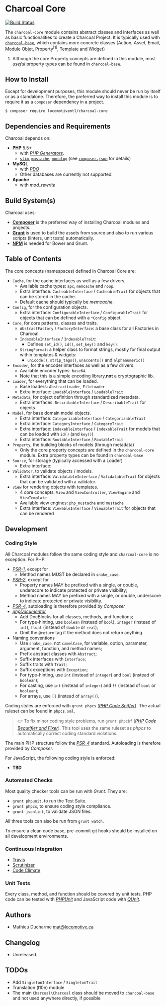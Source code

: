 Charcoal Core
=============

[![Build Status](https://travis-ci.org/locomotivemtl/charcoal-core.svg?branch=master)](https://travis-ci.org/locomotivemtl/charcoal-core)


The `charcoal-core` module contains abstract classes and interfaces as well as basic functionalities to create a Charcoal Project.
It is typically used with [`charcoal-base`](https://github.com/locomotivemtl/charcoal-base), which contains more concrete classes (Action, Asset, Email, Module Objet, Property<sup>\[1\]</sup>, Template and Widget)

1. Although the core Property concepts are defined in this module, most _useful_ property types can be found in `charcoal-base`.

## How to Install

Except for development purposes, this module should never be run by itself or as a standalone. Therefore, the preferred way to install this module is to require it as a `composer` dependency in a project.

```shell
$ composer require locomotivemtl/charcoal-core
```

## Dependencies and Requirements

Charcoal depends on:

- **PHP** 5.5+
  - with [_PHP Generators_](http://php.net/generators).
  - [`slim`](http://www.slimframework.com/), [`mustache`](https://github.com/bobthecow/mustache.php), [`monolog`](https://github.com/Seldaek/monologm/) (see [`composer.json`](composer.json) for details)
- **MySQL**
  - with [_PDO_](http://php.net/pdo)
  - Other databases are currently not supported
- **Apache**
  - with _mod_rewrite_

## Build System(s)

Charcoal uses:

- [**Composer**](http://getcomposer.org/) is the preferred way of installing Charcoal modules and projects.
- [**Grunt**](http://gruntjs.com/) is used to build the assets from source and also to run various scripts (linters, unit tests) automatically.
- [**NPM**](https://npmjs.com/) is needed for Bower and Grunt.

## Table of Contents

The core concepts (namespaces) defined in Charcoal Core are:

- `Cache`, for the cache interfaces as well as a few drivers.
  - Available cache types: `apc`, `memcache` and `noop`.
  - Extra interface: `CacheableInterface` / `CacheableTrait` for objects that can be stored in the cache.
  - Default cache should typically be _memcache_.
- `Config`, for the configuration objects.
  - Extra interface: `ConfigurableInterface` / `ConfigurableTrait` for objects that can be defined with a `*Config` object.
- `Core`, for core patterns, classes and traits.
  - `AbstractFactory` / `FactoryInterface`: a base class for all Factories in Charcoal.
  - `IndexableInterface` / `IndexableTrait`:
    -  Defines `set_id()`, `id()`, `set_key()` and `key()`.
  - `StringFormat`: a helper class to format strings, mostly for final output within templates & widgets:
    - `unicode()`, `strip_tags()`, `unaccents()` and `alphanumeric()`
- `Encoder`, for the encoder interfaces as well as a few drivers:
  - Available encoder types: `base64`.
  - Note that this is a simple encoding library,**not** a cryptographic lib.
- `Loader`, for everything that can be loaded.
  - Base loaders: `AbstractLoader`, `FileLoader`
  - Extra interface: `LoadableInterface` / `LoadableTrait`
- `Metadata`, for object definition through standardized metadata.
  - Extra interfaces: `DescribableInterface` / `DescribableTrait` for objects
- `Model`, for base domain model objects.
  - Extra interface: `CategorizableInterface` / `CategorizableTrait`
  - Extra interface: `CategoryInterface` / `CategoryTrait`
  - Extra interface: `IndexableInterface` / `IndexableTrait` for models that can be loaded with `id()` (and `key()`)
  - Extra interface: `RoutableInterface` / `RoutableTrait`
- `Property`, the building blocks of models (through metadata)
  - Only the core property concepts are defined in the `charcoal-core` module. Extra property types can be found in `charcoal-base`
- `Source`, for storage (typically accessed with a Loader)
  - Extra interface:
- `Validator`, to validate objects / models.
  - Extra interface: `ValidatableInterface` / `ValidatableTrait` for objects that can be validated with a validator.
- `View` for rendering objects with templates.
  - 4 core concepts: `View` and `ViewController`, `ViewEngine` and `ViewTemplate`
  - Available view engines: `php_mustache` and `mustache`
  - Extra interface: `ViewableInterface` / `ViewableTrait` for objects that can be rendered

## Development

### Coding Style

All Charcoal modules follow the same coding style and `charcoal-core` is no exception. For PHP:

- [_PSR-1_](https://github.com/php-fig/fig-standards/blob/master/accepted/PSR-1-basic-coding-standard.md), except for
  - Method names MUST be declared in `snake_case`.
- [_PSR-2_](https://github.com/php-fig/fig-standards/blob/master/accepted/PSR-2-coding-style-guide.md), except for
  - Property names MAY be prefixed with a single, or double, underscore to indicate protected or private visibility;
  - Method names MAY be prefixed with a single, or double, underscore to indicate protected or private visibility.
- [_PSR-4_](https://github.com/php-fig/fig-standards/blob/master/accepted/PSR-4-autoloader.md), autoloading is therefore provided by _Composer_
- [_phpDocumentor_](http://phpdoc.org/)
  - Add DocBlocks for all classes, methods, and functions;
  - For type-hinting, use `boolean` (instead of `bool`), `integer` (instead of `int`), `float` (instead of `double` or `real`);
  - Omit the `@return` tag if the method does not return anything.
- Naming conventions
  - Use `snake_case`, not `camelCase`, for variable, option, parameter, argument, function, and method names;
  - Prefix abstract classes with `Abstract`;
  - Suffix interfaces with `Interface`;
  - Suffix traits with `Trait`;
  - Suffix exceptions with `Exception`;
  - For type-hinting, use `int` (instead of `integer`) and `bool` (instead of `boolean`);
  - For casting, use `int` (instead of `integer`) and `!!` (instead of `bool` or `boolean`);
  - For arrays, use `[]` (instead of `array()`).

Coding styles are  enforced with `grunt phpcs` ([_PHP Code Sniffer_](https://github.com/squizlabs/PHP_CodeSniffer)). The actual ruleset can be found in `phpcs.xml`.

> 👉 To fix minor coding style problems, run `grunt phpcbf` ([_PHP Code Beautifier and Fixer_](https://github.com/squizlabs/PHP_CodeSniffer)). This tool uses the same ruleset as *phpcs* to automatically correct coding standard violations.

The main PHP structure follow the [_PSR-4_](https://github.com/php-fig/fig-standards/blob/master/accepted/PSR-4-autoloader.md) standard. Autoloading is therefore provided by _Composer_.

For JavaScript, the following coding style is enforced:

- **TBD**

### Automated Checks

Most quality checker tools can be run with _Grunt_. They are:

- `grunt phpunit`, to run the Test Suite.
- `grunt phpcs`, to ensure coding style compliance.
- `grunt jsonlint`, to validate JSON files.

All three tools can also be run from `grunt watch`.

To ensure a clean code base, pre-commit git hooks should be installed on all development environments.

### Continuous Integration

- [Travis](https://travis-ci.org/)
- [Scrutinizer](https://scrutinizer-ci.com/)
- [Code Climate](https://codeclimate.com/)

### Unit Tests

Every class, method, and function should be covered by unit tests. PHP code can be tested with [_PHPUnit_](https://phpunit.de/) and JavaScript code with [_QUnit_](https://qunitjs.com/).

## Authors

- Mathieu Ducharme <mat@locomotive.ca>

## Changelog

- Unreleased.

## TODOs

- Add `SingletonInterface` / `SingletonTrait`
- Translation (l10n) module
- The main `Charcoal\Charcoal` class should be moved to `charcoal-base` and not used anywhere directly, if possible
